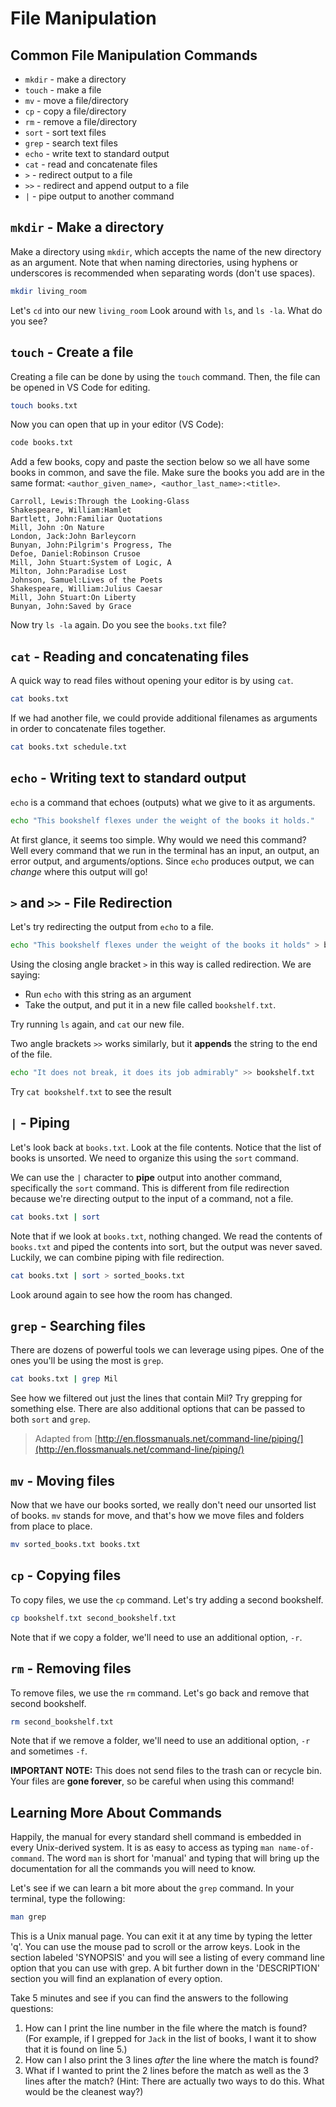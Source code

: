 # File Manipulation

## Common File Manipulation Commands

* `mkdir` - make a directory
* `touch` - make a file
* `mv` - move a file/directory
* `cp` - copy a file/directory
* `rm` - remove a file/directory
* `sort` - sort text files
* `grep` - search text files
* `echo` - write text to standard output
* `cat` - read and concatenate files
* `>` - redirect output to a file
* `>>` - redirect and append output to a file
* `|` - pipe output to another command

## `mkdir` - Make a directory

Make a directory using `mkdir`, which accepts the name of the new directory as an argument. Note that when naming directories, using hyphens or underscores is recommended when separating words \(don't use spaces\).

```bash
mkdir living_room
```

Let's `cd` into our new `living_room` Look around with `ls`, and `ls -la`. What do you see?

## `touch` - Create a file

Creating a file can be done by using the `touch` command. Then, the file can be opened in VS Code for editing.

```bash
touch books.txt
```

Now you can open that up in your editor (VS Code):

```bash
code books.txt
```

Add a few books, copy and paste the section below so we all have some books in common, and save the file. Make sure the books you add are in the same format: `<author_given_name>, <author_last_name>:<title>`.

```text
Carroll, Lewis:Through the Looking-Glass
Shakespeare, William:Hamlet
Bartlett, John:Familiar Quotations
Mill, John :On Nature
London, Jack:John Barleycorn
Bunyan, John:Pilgrim's Progress, The
Defoe, Daniel:Robinson Crusoe
Mill, John Stuart:System of Logic, A
Milton, John:Paradise Lost
Johnson, Samuel:Lives of the Poets
Shakespeare, William:Julius Caesar
Mill, John Stuart:On Liberty
Bunyan, John:Saved by Grace
```

Now try `ls -la` again. Do you see the `books.txt` file?

## `cat` - Reading and concatenating files

A quick way to read files without opening your editor is by using `cat`.

```bash
cat books.txt
```

If we had another file, we could provide additional filenames as arguments in order to concatenate files together.

```bash
cat books.txt schedule.txt
```

## `echo` - Writing text to standard output

`echo` is a command that echoes \(outputs\) what we give to it as arguments.

```bash
echo "This bookshelf flexes under the weight of the books it holds."
```

At first glance, it seems too simple. Why would we need this command? Well every command that we run in the terminal has an input, an output, an error output, and arguments/options. Since `echo` produces output, we can _change_ where this output will go!

## `>` and `>>` - File Redirection

Let's try redirecting the output from `echo` to a file.

```bash
echo "This bookshelf flexes under the weight of the books it holds" > bookshelf.txt
```

Using the closing angle bracket `>` in this way is called redirection. We are saying:

* Run `echo` with this string as an argument
* Take the output, and put it in a new file called `bookshelf.txt`.

Try running `ls` again, and `cat` our new file.

Two angle brackets `>>` works similarly, but it **appends** the string to the end of the file.

```bash
echo "It does not break, it does its job admirably" >> bookshelf.txt
```

Try `cat bookshelf.txt` to see the result

## `|` - Piping

Let's look back at `books.txt`. Look at the file contents. Notice that the list of books is unsorted. We need to organize this using the `sort` command.

We can use the `|` character to **pipe** output into another command, specifically the `sort` command. This is different from file redirection because we're directing output to the input of a command, not a file.

```bash
cat books.txt | sort
```

Note that if we look at `books.txt`, nothing changed. We read the contents of `books.txt` and piped the contents into sort, but the output was never saved. Luckily, we can combine piping with file redirection.

```bash
cat books.txt | sort > sorted_books.txt
```

Look around again to see how the room has changed.

## `grep` - Searching files

There are dozens of powerful tools we can leverage using pipes. One of the ones you'll be using the most is `grep`.

```bash
cat books.txt | grep Mil
```

See how we filtered out just the lines that contain Mil? Try grepping for something else. There are also additional options that can be passed to both `sort` and `grep`.

> Adapted from [http://en.flossmanuals.net/command-line/piping/](http://en.flossmanuals.net/command-line/piping/)

## `mv` - Moving files

Now that we have our books sorted, we really don't need our unsorted list of books. `mv` stands for move, and that's how we move files and folders from place to place.

```bash
mv sorted_books.txt books.txt
```

## `cp` - Copying files

To copy files, we use the `cp` command. Let's try adding a second bookshelf.

```bash
cp bookshelf.txt second_bookshelf.txt
```

Note that if we copy a folder, we'll need to use an additional option, `-r`.

## `rm` - Removing files

To remove files, we use the `rm` command. Let's go back and remove that second bookshelf.

```bash
rm second_bookshelf.txt
```

Note that if we remove a folder, we'll need to use an additional option, `-r` and sometimes `-f`.

**IMPORTANT NOTE:** This does not send files to the trash can or recycle bin. Your files are **gone forever**, so be careful when using this command!

## Learning More About Commands

Happily, the manual for every standard shell command is embedded in every Unix-derived system. It is as easy to access as typing `man name-of-command`. The word `man` is short for 'manual' and typing that will bring up the documentation for all the commands you will need to know.

Let's see if we can learn a bit more about the `grep` command. In your terminal, type the following:

```bash
man grep
```

This is a Unix manual page. You can exit it at any time by typing the letter 'q'. You can use the mouse pad to scroll or the arrow keys. Look in the section labeled 'SYNOPSIS' and you will see a listing of every command line option that you can use with grep. A bit further down in the 'DESCRIPTION' section you will find an explanation of every option.

Take 5 minutes and see if you can find the answers to the following questions:

1. How can I print the line number in the file where the match is found? \(For example, if I grepped for `Jack` in the list of books, I want it to show that it is found on line 5.\)
2. How can I also print the 3 lines _after_ the line where the match is found?
3. What if I wanted to print the 2 lines before the match as well as the 3 lines after the match? \(Hint: There are actually two ways to do this. What would be the cleanest way?\)

